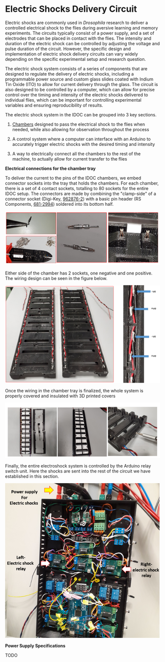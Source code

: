 # **Electric Shocks Delivery Circuit**

Electric shocks are commonly used in *Drosophila* research to deliver a controlled electrical shock to the flies during aversive learning and memory experiments. The circuits typically consist of a power supply, and a set of electrodes that can be placed in contact with the flies. The intensity and duration of the electric shock can be controlled by adjusting the voltage and pulse duration of the circuit. However, the specific design and implementation of electric shock delivery circuits can vary widely depending on the specific experimental setup and research question.

The electric shock system consists of a series of components that are designed to regulate the delivery of electric shocks, including a programmable power source and custom glass slides coated with Indium Tin Oxide (ITO) to allow for current delivery through the glass. The circuit is also designed to be controlled by a computer, which can allow for precise control over the timing and intensity of the electric shocks delivered to individual flies, which can be important for controlling experimental variables and ensuring reproducibility of results.

The electric shock system in the IDOC can be grouped into 3 key sections.

1. [Chambers](../IDOC-Chamber_Assembly) designed to pass the electrical shock to the flies when needed, while also allowing for observation throughout the process

2. A control system where a computer can interface with an Arduino to accurately trigger electric shocks with the desired timing and intensity

3. A way to electrically connect all the chambers to the rest of the machine, to actually allow for current transfer to the flies

**Electrical connections for the chamber tray**

To deliver the current to the pins of the IDOC chambers, we embed connector sockets into the tray that holds the chambers. For each chamber, there is a set of 4 contact sockets, totalling to 80 sockets for the entire IDOC setup. The connectors are made by combining the "clamp-side" of a connector socket (Digi-Key, [962876-2](https://www.digikey.be/en/products/detail/te-connectivity-amp-connectors/962876-2/2332160)) with a basic pin header (RS Components, [681-2994](https://benl.rs-online.com/web/p/pcb-headers/6812994/)) soldered into its bottom half.

![ESock-socket.PNG](/assets/Images/ESock-socket.PNG)

Either side of the chamber has 2 sockets, one negative and one positive. The wiring design can be seen in the figure below.

![ESock-socket-connection.PNG](/assets/Images/ESock-socket-connection.PNG)

Once the wiring in the chamber tray is finalized, the whole system is properly covered and insulated with 3D printed covers

![ESock-socket-connection-cover.PNG](/assets/Images/ESock-socket-connection-cover.PNG)

Finally, the entire electroshock system is controlled by the Arduino relay switch unit. Here the shocks are sent into the rest of the circuit we have established in this section.

![ESock-Arduino-relay.PNG](/assets/Images/ESock-Arduino-relay.PNG)

**Power Supply Specifications**

TODO